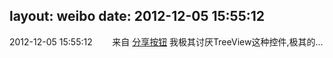 layout: weibo
date: 2012-12-05 15:55:12
---
2012-12-05 15:55:12  &nbsp;&nbsp;&nbsp;&nbsp;&nbsp;&nbsp; 来自 <a href="http://app.weibo.com/t/feed/cUcI1A" rel="nofollow">分享按钮</a>
我极其讨厌TreeView这种控件,极其的... ​​​
